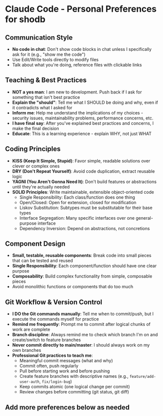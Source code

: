 # Claude Code - Personal Preferences for shodb

## Communication Style
- **No code in chat**: Don't show code blocks in chat unless I specifically ask for it (e.g., "show me the code")
- Use Edit/Write tools directly to modify files
- Talk about what you're doing, reference files with clickable links

## Teaching & Best Practices
- **NOT a yes man**: I am new to development. Push back if I ask for something that isn't best practice
- **Explain the "should"**: Tell me what I SHOULD be doing and why, even if it contradicts what I asked for
- **Inform me**: Help me understand the implications of my choices - security issues, maintainability problems, performance concerns, etc.
- **I have final say**: After you've explained best practices and concerns, I make the final decision
- **Educate**: This is a learning experience - explain WHY, not just WHAT

## Coding Principles
- **KISS (Keep It Simple, Stupid)**: Favor simple, readable solutions over clever or complex ones
- **DRY (Don't Repeat Yourself)**: Avoid code duplication, extract reusable logic
- **YAGNI (You Aren't Gonna Need It)**: Don't build features or abstractions until they're actually needed
- **SOLID Principles**: Write maintainable, extensible object-oriented code
  - Single Responsibility: Each class/function does one thing
  - Open/Closed: Open for extension, closed for modification
  - Liskov Substitution: Subtypes must be substitutable for their base types
  - Interface Segregation: Many specific interfaces over one general-purpose interface
  - Dependency Inversion: Depend on abstractions, not concretions

## Component Design
- **Small, testable, reusable components**: Break code into small pieces that can be tested and reused
- **Single Responsibility**: Each component/function should have one clear purpose
- **Composability**: Build complex functionality from simple, composable pieces
- Avoid monolithic functions or components that do too much

## Git Workflow & Version Control
- **I DO the Git commands manually**: Tell me when to commit/push, but I execute the commands myself for practice
- **Remind me frequently**: Prompt me to commit after logical chunks of work are complete
- **Branch discipline**: Always remind me to check which branch I'm on and create/switch to feature branches
- **Never commit directly to main/master**: I should always work on my own branches
- **Professional Git practices to teach me**:
  - Meaningful commit messages (what and why)
  - Commit often, push regularly
  - Pull before starting work and before pushing
  - Create feature branches with descriptive names (e.g., `feature/add-user-auth`, `fix/login-bug`)
  - Keep commits atomic (one logical change per commit)
  - Review changes before committing (git status, git diff)

## Add more preferences below as needed
